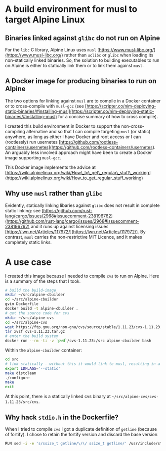# A build environment for musl to target Alpine Linux

## Binaries linked against `glibc` do not run on Alpine

For the `libc` C library, Alpine Linux uses `musl` [https://www.musl-libc.org/](https://www.musl-libc.org/) rather than `uclibc` or `glibc` when loading its non-statically linked binaries.
So, the solution to building executables to run on Alpine is either to statically link them or to link them against `musl`.

## A Docker image for producing binaries to run on Alpine

The two options for linking against `musl` are to compile in a Docker container or to cross-compile with `musl-gcc` (see [https://scripter.co/nim-deploying-static-binaries/#installing-musl](https://scripter.co/nim-deploying-static-binaries/#installing-musl) for a concise summary of how to cross compile).

I created this build environment in Docker to support the non-cross-compiling alternative and so that I can compile targeting `musl` (or static) anywhere, as long as either I have Docker and root access or I can (rootlessly) run usernetes [https://github.com/rootless-containers/usernetes](https://github.com/rootless-containers/usernetes).  An arguably less involved approach might have been to create a Docker image supporting `musl-gcc`.

This Docker image implements the advice at [https://wiki.alpinelinux.org/wiki/How\_to\_get\_regular\_stuff\_working](https://wiki.alpinelinux.org/wiki/How_to_get_regular_stuff_working)

## Why use `musl` rather than `glibc`

Evidently, statically linking libaries against `glibc` does not result in complete static linking: see [https://github.com/rust-lang/cargo/issues/2968#issuecomment-238196762](https://github.com/rust-lang/cargo/issues/2968#issuecomment-238196762) and it runs up against licensing issues [https://lwn.net/Articles/117972/](https://lwn.net/Articles/117972/).  By contrast, `musl` carries the non-restrictive MIT Licence, and it makes completely static links.

# A use case

I created this image because I needed to compile `cvs` to run on Alpine.  Here is a summary of the steps that I took.

```bash
# build the build-image
mkdir ~/src/alpine-cbuilder
cd ~/src/alpine-cbuilder
gvim Dockerfile
docker build -t alpine-cbuilder .
# get the source code for cvs
mkdir ~/src/alpine-cvs
cd ~/src/alpine-cvs
wget https://ftp.gnu.org/non-gnu/cvs/source/stable/1.11.23/cvs-1.11.23.tar.gz
tar xvzf cvs-1.11.23.tar.gz
# enter the build system
docker run --rm -ti -v `pwd`/cvs-1.11.23:/src alpine-cbuilder bash
```

Within the `alpine-cbuilder` container:

```bash
cd src
# link statically - without this it would link to musl, resulting in a binary 25% smaller
export LDFLAGS='--static'
make distclean
./configure
make
exit
```

At this point, there is a statically linked cvs binary at `~/src/alpine-cvs/cvs-1.11.23/src/cvs`.

## Why hack `stdio.h` in the Dockerfile?

When I tried to compile `cvs` I got a duplicate definition of `getline` (because of fortify).  I chose to retain the fortify version and discard the base version:

```bash
RUN sed -i -e 's/ssize_t getline/\/\/ ssize_t getline/' /usr/include/stdio.h
```
